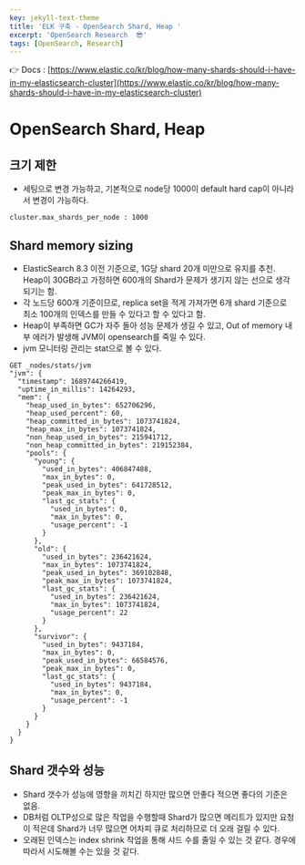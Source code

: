```yaml
---
key: jekyll-text-theme
title: 'ELK 구축 - OpenSearch Shard, Heap '
excerpt: 'OpenSearch Research  😎'
tags: [OpenSearch, Research]
---
```


👉 Docs : [https://www.elastic.co/kr/blog/how-many-shards-should-i-have-in-my-elasticsearch-cluster](https://www.elastic.co/kr/blog/how-many-shards-should-i-have-in-my-elasticsearch-cluster)


# OpenSearch Shard, Heap


## 크기 제한

- 세팅으로 변경 가능하고, 기본적으로 node당 1000이 default hard cap이 아니라서 변경이 가능하다.

```
cluster.max_shards_per_node : 1000
```

## Shard memory sizing

- ElasticSearch 8.3 이전 기준으로, 1G당 shard 20개 미만으로 유지를 추천. Heap이 30GB라고 가정하면 600개의 Shard가 문제가 생기지 않는 선으로 생각되기는 함.
- 각 노드당 600개 기준이므로, replica set을 적게 가져가면 6개 shard 기준으로 최소 100개의 인덱스를 만들 수 있다고 할 수 있다고 함.
- Heap이 부족하면 GC가 자주 돌아 성능 문제가 생길 수 있고, Out of memory 내부 에러가 발생해 JVM이 opensearch를 죽일 수 있다.
- jvm 모니터링 관리는 stat으로 볼 수 있다.

```
GET _nodes/stats/jvm
"jvm": {
  "timestamp": 1689744266419,
  "uptime_in_millis": 14264293,
  "mem": {
    "heap_used_in_bytes": 652706296,
    "heap_used_percent": 60,
    "heap_committed_in_bytes": 1073741824,
    "heap_max_in_bytes": 1073741824,
    "non_heap_used_in_bytes": 215941712,
    "non_heap_committed_in_bytes": 219152384,
    "pools": {
      "young": {
        "used_in_bytes": 406847488,
        "max_in_bytes": 0,
        "peak_used_in_bytes": 641728512,
        "peak_max_in_bytes": 0,
        "last_gc_stats": {
          "used_in_bytes": 0,
          "max_in_bytes": 0,
          "usage_percent": -1
        }
      },
      "old": {
        "used_in_bytes": 236421624,
        "max_in_bytes": 1073741824,
        "peak_used_in_bytes": 369102848,
        "peak_max_in_bytes": 1073741824,
        "last_gc_stats": {
          "used_in_bytes": 236421624,
          "max_in_bytes": 1073741824,
          "usage_percent": 22
        }
      },
      "survivor": {
        "used_in_bytes": 9437184,
        "max_in_bytes": 0,
        "peak_used_in_bytes": 66584576,
        "peak_max_in_bytes": 0,
        "last_gc_stats": {
          "used_in_bytes": 9437184,
          "max_in_bytes": 0,
          "usage_percent": -1
        }
      }
    }
  }
}
```

## Shard 갯수와 성능

- Shard 갯수가 성능에 영향을 끼치긴 하지만 많으면 안좋다 적으면 좋다의 기준은 없음.
- DB처럼 OLTP성으로 많은 작업을 수행할때 Shard가 많으면 메리트가 있지만 요청이 적은데 Shard가 너무 많으면 어차피 큐로 처리하므로 더 오래 걸릴 수 있다.
- 오래된 인덱스는 index shrink 작업을 통해 샤드 수를 줄일 수 있는 것 같다. 경우에 따라서 시도해볼 수는 있을 것 같다.